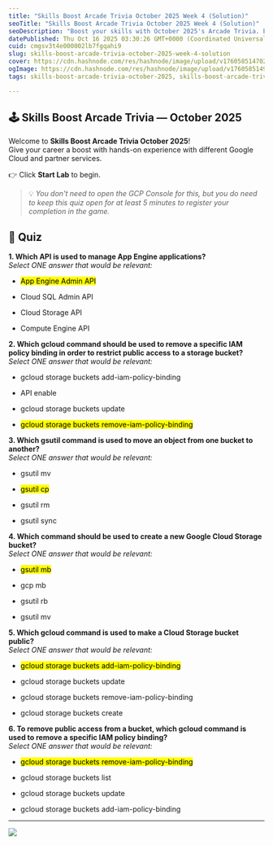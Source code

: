 ```yaml
---
title: "Skills Boost Arcade Trivia October 2025 Week 4 (Solution)"
seoTitle: "Skills Boost Arcade Trivia October 2025 Week 4 (Solution)"
seoDescription: "Boost your skills with October 2025's Arcade Trivia. Explore Google Cloud service APIs and sharpen your command-line expertise"
datePublished: Thu Oct 16 2025 03:30:26 GMT+0000 (Coordinated Universal Time)
cuid: cmgsv3t4e000002lb7fgqahi9
slug: skills-boost-arcade-trivia-october-2025-week-4-solution
cover: https://cdn.hashnode.com/res/hashnode/image/upload/v1760585147024/2fa22a0c-1706-4c32-96b9-f6da5586d5c5.png
ogImage: https://cdn.hashnode.com/res/hashnode/image/upload/v1760585149775/42545efa-ccdc-4833-82f9-bf6349d2ce13.png
tags: skills-boost-arcade-trivia-october-2025, skills-boost-arcade-trivia-october-2025-week-4-solution, skills-boost-arcade-trivia-october-2025-week-4

---
```


## 🕹️ Skills Boost Arcade Trivia — October 2025

Welcome to **Skills Boost Arcade Trivia October 2025**!  
Give your career a boost with hands-on experience with different Google Cloud and partner services.

👉 Click **Start Lab** to begin.

> 💡 *You don't need to open the GCP Console for this, but you do need to keep this quiz open for at least 5 minutes to register your completion in the game.*

## 🧠 Quiz

**1\. Which API is used to manage App Engine applications?**  
*Select ONE answer that would be relevant:*

* <mark>App Engine Admin API</mark>
    
* Cloud SQL Admin API
    
* Cloud Storage API
    
* Compute Engine API
    

**2\. Which gcloud command should be used to remove a specific IAM policy binding in order to restrict public access to a storage bucket?**  
*Select ONE answer that would be relevant:*

* gcloud storage buckets add-iam-policy-binding
    
* API enable
    
* gcloud storage buckets update
    
* <mark>gcloud storage buckets remove-iam-policy-binding</mark>
    

**3\. Which gsutil command is used to move an object from one bucket to another?**  
*Select ONE answer that would be relevant:*

* gsutil mv
    
* <mark>gsutil cp</mark>
    
* gsutil rm
    
* gsutil sync
    

**4\. Which command should be used to create a new Google Cloud Storage bucket?**  
*Select ONE answer that would be relevant:*

* <mark>gsutil mb</mark>
    
* gcp mb
    
* gsutil rb
    
* gsutil mv
    

**5\. Which gcloud command is used to make a Cloud Storage bucket public?**  
*Select ONE answer that would be relevant:*

* <mark>gcloud storage buckets add-iam-policy-binding</mark>
    
* gcloud storage buckets update
    
* gcloud storage buckets remove-iam-policy-binding
    
* gcloud storage buckets create
    

**6\. To remove public access from a bucket, which gcloud command is used to remove a specific IAM policy binding?**  
*Select ONE answer that would be relevant:*

* <mark>gcloud storage buckets remove-iam-policy-binding</mark>
    
* gcloud storage buckets list
    
* gcloud storage buckets update
    
* gcloud storage buckets add-iam-policy-binding
    

---

![]( align="center")